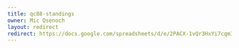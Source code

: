 ```yaml
---
title: qc88-standings
owner: Mic Qsenoch
layout: redirect
redirect: https://docs.google.com/spreadsheets/d/e/2PACX-1vQr3HxYi7cqmIa-X63IAjx66sO1NlLgEwSHA3_HNFR8oIQrkBG49RsmJpR7inswixMxnwcqmj4xxlc1/pubhtml
---
```

